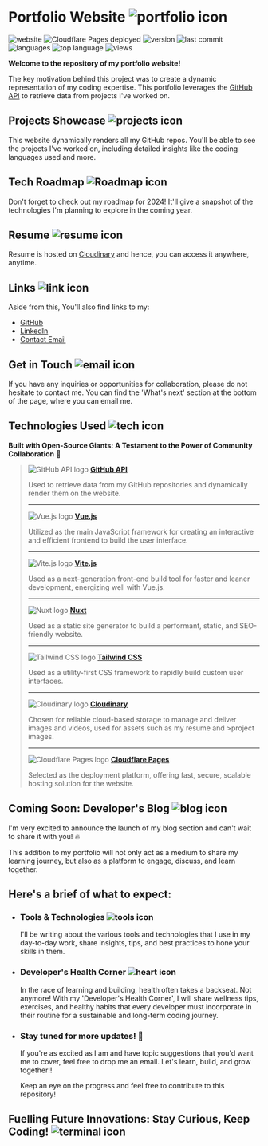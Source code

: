 # Portfolio Website ![portfolio icon](https://api.iconify.design/game-icons:wizard-face.svg?color=%23888888&width=50&height=50)

![website](https://img.shields.io/website?down_color=red&down_message=offline&logo=cloudflare&logoColor=white&up_color=green&up_message=online&url=https%3A%2F%2Fciaran.foo)
![Cloudflare Pages deployed](https://img.shields.io/badge/Cloudflare%20Pages-deployed-brightgreen?logo=cloudflare&logoColor=white)
![version](https://img.shields.io/badge/dynamic/json?logo=bun&color=brightgreen&label=version&query=$.version&url=https://raw.githubusercontent.com/ciarantr/personal-website/refs/heads/main/package.json)
![last commit](https://img.shields.io/github/last-commit/ciarantr/personal-website?color=blueviolet&logo=git&logoColor=white)
![languages](https://img.shields.io/github/languages/count/ciarantr/personal-website?color=yellow&logo=github)
![top language](https://img.shields.io/github/languages/top/ciarantr/personal-website?color=yellow&logo=github)
![views](https://img.shields.io/github/watchers/ciarantr/personal-website?logo=github)

**Welcome to the repository of my portfolio website!**

The key motivation behind this project was to create a dynamic representation of my coding expertise. This portfolio leverages the [GitHub API](https://docs.github.com/en/rest/) to retrieve data from projects I've worked on.

## Projects Showcase ![projects icon](https://api.iconify.design/material-symbols-light:wallpaper-slideshow.svg?color=%23888888&width=24&height=24)

This website dynamically renders all my GitHub repos. You'll be able to see the projects I've worked on, including detailed insights like the coding languages used and more.

## Tech Roadmap ![Roadmap icon](https://api.iconify.design/raphael:roadmap.svg?color=%23888888&width=24&height=24!)

Don't forget to check out my roadmap for 2024! It'll give a snapshot of the technologies I'm planning to explore in the coming year.

## Resume ![resume icon](https://api.iconify.design/ooui:special-pages-ltr.svg?color=%23888888)

Resume is hosted on [Cloudinary](https://res.cloudinary.com/c-io/image/upload/dev-domain/resume-ciaran-toner.pdf) and hence, you can access it anywhere, anytime.

## Links ![link icon](https://api.iconify.design/mdi:link.svg?color=%23888888&width=24&height=24)

Aside from this, You'll also find links to my:

- [GitHub](https://github.com/ciarantr)
- [LinkedIn](https://www.linkedin.com/in/ciaran-toner/)
- [Contact Email](mailto:hi%40ciaran.foo?subject=Hi%20Ciaran,%20I%20came%20across%20your%20portfolio%20website%20and%20would%20like%20to%20connect%20with%20you!&body=Hi%20Ciaran,%0D%0A%0D%0AI%20came%20across%20your%20portfolio%20website%20and%20would%20like%20to%20connect%20with%20you!%0D%0A%0D%0A%0D%0A%0D%0A%0D%0ARegards,%0D%0A%0D%0A)

## Get in Touch ![email icon](https://api.iconify.design/material-symbols:alternate-email.svg?color=%23888888&width=24&height=24)

If you have any inquiries or opportunities for collaboration, please do not hesitate to contact me. You can find the 'What's next' section at the bottom of the page, where you can email me.

## Technologies Used ![tech icon](https://api.iconify.design/mdi:code-braces.svg?color=%23888888&width=24&height=24)

**Built with Open-Source Giants: A Testament to the Power of Community Collaboration** 🤝

> ![GitHub API logo](https://api.iconify.design/skill-icons:github-dark.svg?color=%23888888&width=24&height=24) **[GitHub API](https://docs.github.com/en/rest/)**
>
> Used to retrieve data from my GitHub repositories and dynamically render them on the website.
>
> ---
>
> ![Vue.js logo](https://api.iconify.design/devicon:vuejs.svg?color=%23888888&width=24&height=24) **[Vue.js](https://vuejs.org/)**
>
> Utilized as the main JavaScript framework for creating an interactive and efficient frontend to build the user interface.
>
> ---
>
> ![Vite.js logo](https://api.iconify.design/vscode-icons:file-type-vite.svg?color=%23888888&width=24&height=24) **[Vite.js](https://vitejs.dev/)**
>
> Used as a next-generation front-end build tool for faster and leaner development, energizing well with Vue.js.
>
> ---
>
> ![Nuxt logo](https://api.iconify.design/logos:nuxt-icon.svg?color=%23888888&width=24&height=24) **[Nuxt](https://nuxtjs.org/)**
>
> Used as a static site generator to build a performant, static, and SEO-friendly website.
>
> ---
>
> ![Tailwind CSS logo](https://api.iconify.design/logos:tailwindcss-icon.svg?color=%23888888&width=24&height=24) **[Tailwind CSS](https://tailwindcss.com/)**
>
> Used as a utility-first CSS framework to rapidly build custom user interfaces.
>
> ---
>
> ![Cloudinary logo](https://api.iconify.design/logos:cloudinary-icon.svg?color=%23888888&width=24&height=24) **[Cloudinary](https://cloudinary.com/)**
>
> Chosen for reliable cloud-based storage to manage and deliver images and videos, used for assets such as my resume and >project images.
>
> ---
>
> ![Cloudflare Pages logo](https://api.iconify.design/logos:cloudflare-icon.svg?color=%23888888&&width=24&height=24) **[Cloudflare Pages](https://pages.cloudflare.com/)**
>
> Selected as the deployment platform, offering fast, secure, scalable hosting solution for the website.

## Coming Soon: Developer's Blog ![blog icon](https://api.iconify.design/fa6-solid:blog.svg?color=%23888888&width=24&height=24)

I'm very excited to announce the launch of my blog section and can't wait to share it with you! 🔥

This addition to my portfolio will not only act as a medium to share my learning journey, but also as a platform to engage, discuss, and learn together.

## **Here's a brief of what to expect:**

- ### Tools & Technologies ![tools icon](https://api.iconify.design/game-icons:toolbox.svg?color=%23888888&width=24&height=24)

  I'll be writing about the various tools and technologies that I use in my day-to-day work, share insights, tips, and best practices to hone your skills in them.

- ### Developer's Health Corner ![heart icon](https://api.iconify.design/game-icons:techno-heart.svg?color=%23888888&width=24&height=24)

  In the race of learning and building, health often takes a backseat. Not anymore! With my 'Developer's Health Corner', I will share wellness tips, exercises, and healthy habits that every developer must incorporate in their routine for a sustainable and long-term coding journey.

- ### Stay tuned for more updates! 📢

  If you're as excited as I am and have topic suggestions that you'd want me to cover, feel free to drop me an email.
  Let's learn, build, and grow together!!

  Keep an eye on the progress and feel free to contribute to this repository!

## Fuelling Future Innovations: Stay Curious, Keep Coding! ![terminal icon](https://api.iconify.design/ph:terminal.svg?color=%23888888&width=24&height=24)
